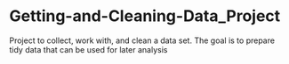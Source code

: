 # Getting-and-Cleaning-Data_Project
Project to collect, work with, and clean a data set. The goal is to prepare tidy data that can be used for later analysis 
